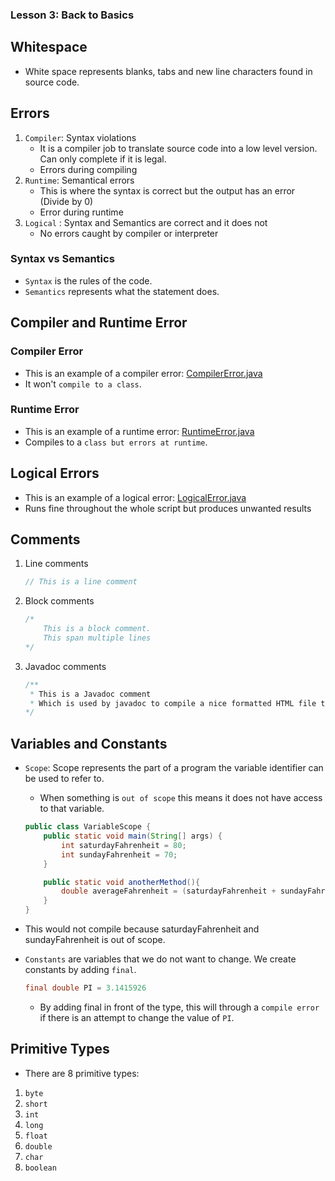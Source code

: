 ### Lesson 3: Back to Basics

## Whitespace

- White space represents blanks, tabs and new line characters found in source code.

## Errors

1. `Compiler`: Syntax violations
    - It is a compiler job to translate source code into a low level version. Can only complete if it is legal.
    - Errors during compiling
2. `Runtime`: Semantical errors
    - This is where the syntax is correct but the output has an error (Divide by 0)
    - Error during runtime
3. `Logical` : Syntax and Semantics are correct and it does not 
    - No errors caught by compiler or interpreter

### Syntax vs Semantics
- `Syntax` is the rules of the code.
- `Semantics` represents what the statement does.

## Compiler and Runtime Error

### Compiler Error
- This is an example of a compiler error: [CompilerError.java](compiler_error\CompilerError.java)
- It won't `compile to a class`.

### Runtime Error
- This is an example of a runtime error: [RuntimeError.java](runtime_error\RuntimeError.java)
- Compiles to a `class but errors at runtime`.

## Logical Errors
- This is an example of a logical error: [LogicalError.java](logical_error\LogicalError.java)
- Runs fine throughout the whole script but produces unwanted results

## Comments
1. Line comments
    ``` java
    // This is a line comment
    ```
2. Block comments
    ``` java
    /*
        This is a block comment.
        This span multiple lines
    */
    ```
3. Javadoc comments
    ``` java
    /**
     * This is a Javadoc comment
     * Which is used by javadoc to compile a nice formatted HTML file that descrive your code.
    */
    ```

## Variables and Constants
- `Scope`: Scope represents the part of a program the variable identifier can be used to refer to.
    - When something is `out of scope` this means it does not have access to that variable.

    ``` java
    public class VariableScope {
        public static void main(String[] args) {
            int saturdayFahrenheit = 80;
            int sundayFahrenheit = 70;
        }

        public static void anotherMethod(){
            double averageFahrenheit = (saturdayFahrenheit + sundayFahrenheit) / 2.0;
        }
    }
    ```
- This would not compile because saturdayFahrenheit and sundayFahrenheit is out of scope.

- `Constants` are variables that we do not want to change. We create constants by adding `final`.

    ``` java
    final double PI = 3.1415926
    ```
    - By adding final in front of the type, this will through a `compile error` if there is an attempt to change the value of `PI`.

## Primitive Types

- There are 8 primitive types:
1. `byte`
2. `short`
3. `int` 
4. `long`
5. `float`
6. `double`
7. `char`
8. `boolean`